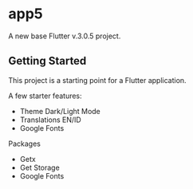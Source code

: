 # app5

A new base Flutter v.3.0.5 project.

## Getting Started

This project is a starting point for a Flutter application.

A few starter features:

- Theme Dark/Light Mode
- Translations EN/ID
- Google Fonts

Packages

- Getx
- Get Storage
- Google Fonts

